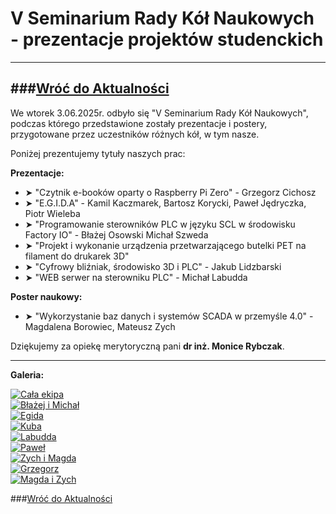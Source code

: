# V Seminarium Rady Kół Naukowych - prezentacje projektów studenckich
---
###[Wróć do Aktualności](../media.html)
---

We wtorek 3.06.2025r. odbyło się "V Seminarium Rady Kół Naukowych", podczas którego przedstawione zostały prezentacje i postery, przygotowane przez uczestników różnych kół, w tym nasze.

Poniżej prezentujemy tytuły naszych prac:

**Prezentacje:**
- ➤ "Czytnik e-booków oparty o Raspberry Pi Zero" - Grzegorz Cichosz
- ➤ "E.G.I.D.A" - Kamil Kaczmarek, Bartosz Korycki, Paweł Jędryczka, Piotr Wieleba
- ➤ "Programowanie sterowników PLC w języku SCL w środowisku Factory IO" - Błażej Osowski Michał Szweda
- ➤ "Projekt i wykonanie urządzenia przetwarzającego butelki PET na filament do drukarek 3D"
- ➤ "Cyfrowy bliźniak, środowisko 3D i PLC" - Jakub Lidzbarski
- ➤ "WEB serwer na sterowniku PLC" - Michał Labudda

**Poster naukowy:**
- ➤ "Wykorzystanie baz danych i systemów SCADA w przemyśle 4.0" - Magdalena Borowiec, Mateusz Zych

Dziękujemy za opiekę merytoryczną pani **dr inż. Monice Rybczak**.

---

**Galeria:**

[![Cała ekipa](https://i.postimg.cc/GtG3FjSN/cala-ekipa.jpg)](https://postimg.cc/Lg4MRjSB)  
[![Błażej i Michał](https://i.postimg.cc/d17V1FRJ/b-a-ej-micha.jpg)](https://postimg.cc/Fd44W2n6)  
[![Egida](https://i.postimg.cc/mZHrWb2w/Egida.jpg)](https://postimg.cc/bdqPQfnD)  
[![Kuba](https://i.postimg.cc/L6k6hNPg/kuba.jpg)](https://postimg.cc/3dRHcjn3)  
[![Labudda](https://i.postimg.cc/4xJ4cVvL/labudda.jpg)](https://postimg.cc/4mSTkKSV)  
[![Paweł](https://i.postimg.cc/5tyx7JR8/pawe.jpg)](https://postimg.cc/3yM5Ns7w)  
[![Zych i Magda](https://i.postimg.cc/bv5q457W/zych-magda.jpg)](https://postimg.cc/06pgwV20)  
[![Grzegorz](https://i.postimg.cc/FsXH92YQ/Grzegorz.jpg)](https://postimg.cc/NLbcDC8N)  
[![Magda i Zych](https://i.postimg.cc/kgfJvGfn/magda-zych.jpg)](https://postimg.cc/cvtGsspj)

###[Wróć do Aktualności](../media.html)

